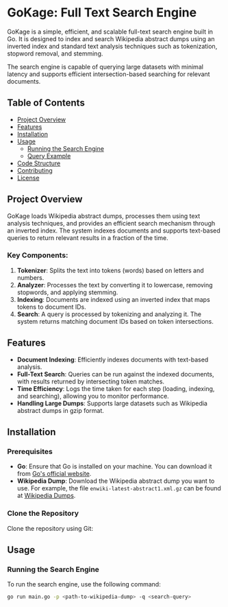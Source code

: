 # GoKage: Full Text Search Engine

GoKage is a simple, efficient, and scalable full-text search engine built in Go. It is designed to index and search Wikipedia abstract dumps using an inverted index and standard text analysis techniques such as tokenization, stopword removal, and stemming. 

The search engine is capable of querying large datasets with minimal latency and supports efficient intersection-based searching for relevant documents.

## Table of Contents

- [Project Overview](#project-overview)
- [Features](#features)
- [Installation](#installation)
- [Usage](#usage)
  - [Running the Search Engine](#running-the-search-engine)
  - [Query Example](#query-example)
- [Code Structure](#code-structure)
- [Contributing](#contributing)
- [License](#license)

## Project Overview

GoKage loads Wikipedia abstract dumps, processes them using text analysis techniques, and provides an efficient search mechanism through an inverted index. The system indexes documents and supports text-based queries to return relevant results in a fraction of the time.

### Key Components:
1. **Tokenizer**: Splits the text into tokens (words) based on letters and numbers.
2. **Analyzer**: Processes the text by converting it to lowercase, removing stopwords, and applying stemming.
3. **Indexing**: Documents are indexed using an inverted index that maps tokens to document IDs.
4. **Search**: A query is processed by tokenizing and analyzing it. The system returns matching document IDs based on token intersections.

## Features

- **Document Indexing**: Efficiently indexes documents with text-based analysis.
- **Full-Text Search**: Queries can be run against the indexed documents, with results returned by intersecting token matches.
- **Time Efficiency**: Logs the time taken for each step (loading, indexing, and searching), allowing you to monitor performance.
- **Handling Large Dumps**: Supports large datasets such as Wikipedia abstract dumps in gzip format.

## Installation

### Prerequisites

- **Go**: Ensure that Go is installed on your machine. You can download it from [Go's official website](https://golang.org/dl/).
- **Wikipedia Dump**: Download the Wikipedia abstract dump you want to use. For example, the file `enwiki-latest-abstract1.xml.gz` can be found at [Wikipedia Dumps](https://dumps.wikimedia.org/enwiki/latest/enwiki-latest-abstract1.xml.gz).

### Clone the Repository

Clone the repository using Git:

## Usage

### Running the Search Engine

To run the search engine, use the following command:

```bash
go run main.go -p <path-to-wikipedia-dump> -q <search-query>

